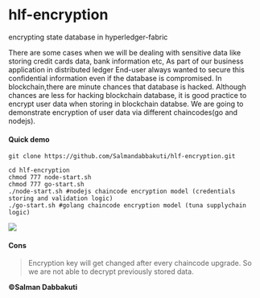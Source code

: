 # hlf-encryption
encrypting state database in hyperledger-fabric 

There are some cases when we will be dealing with sensitive data like storing credit cards data, bank information etc, As part of our business application in distributed ledger
End-user always wanted to secure this confidential information even if the database is compromised. In blockchain,there are minute chances that database is hacked. 
Although chances are less for hacking blockchain database, it is good practice to encrypt user data when storing in blockchain databse. 
We are going to demonstrate encryption of user data via different chaincodes(go and nodejs).

#### Quick demo

```
git clone https://github.com/Salmandabbakuti/hlf-encryption.git

cd hlf-encryption
chmod 777 node-start.sh
chmod 777 go-start.sh
./node-start.sh #nodejs chaincode encryption model (credentials storing and validation logic)
./go-start.sh #golang chaincode encryption model (tuna supplychain logic)

```
<img aligin="center" src ="https://github.com/Salmandabbakuti/hlf-encryption/blob/master/db.jpg">

#### Cons

>Encryption key will get changed after every chaincode upgrade. So we are not able to decrypt previously stored data.


**©Salman Dabbakuti**
